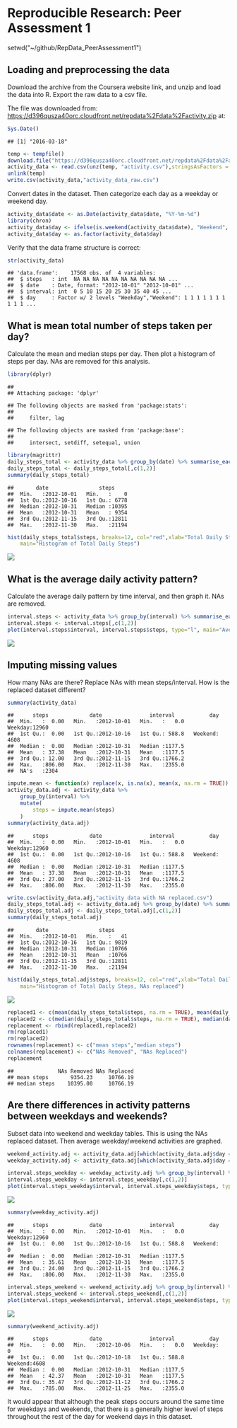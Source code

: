 # Reproducible Research: Peer Assessment 1

setwd("~/github/RepData_PeerAssessment1")

## Loading and preprocessing the data
Download the archive from the Coursera website link, and unzip and load the data into R.
Export the raw data to a csv file.

The file was downloaded from: https://d396qusza40orc.cloudfront.net/repdata%2Fdata%2Factivity.zip at:

```r
Sys.Date()
```

```
## [1] "2016-03-18"
```



```r
temp <- tempfile()
download.file("https://d396qusza40orc.cloudfront.net/repdata%2Fdata%2Factivity.zip",temp)
activity_data <- read.csv(unz(temp, "activity.csv"),stringsAsFactors = FALSE)
unlink(temp)
write.csv(activity_data,"activity_data_raw.csv")
```

Convert dates in the dataset.  Then categorize each day as a weekday or weekend day.


```r
activity_data$date <- as.Date(activity_data$date, "%Y-%m-%d")
library(chron)
activity_data$day <- ifelse(is.weekend(activity_data$date), "Weekend", "Weekday")
activity_data$day <- as.factor(activity_data$day)
```

Verify that the data frame structure is correct:

```r
str(activity_data)
```

```
## 'data.frame':	17568 obs. of  4 variables:
##  $ steps   : int  NA NA NA NA NA NA NA NA NA NA ...
##  $ date    : Date, format: "2012-10-01" "2012-10-01" ...
##  $ interval: int  0 5 10 15 20 25 30 35 40 45 ...
##  $ day     : Factor w/ 2 levels "Weekday","Weekend": 1 1 1 1 1 1 1 1 1 1 ...
```

## What is mean total number of steps taken per day?
Calculate the mean and median steps per day.  Then plot a histogram of steps per day. NAs are removed for this analysis.


```r
library(dplyr)
```

```
## 
## Attaching package: 'dplyr'
```

```
## The following objects are masked from 'package:stats':
## 
##     filter, lag
```

```
## The following objects are masked from 'package:base':
## 
##     intersect, setdiff, setequal, union
```

```r
library(magrittr)
daily_steps_total <- activity_data %>% group_by(date) %>% summarise_each(funs(sum(steps, na.rm = TRUE)))
daily_steps_total <- daily_steps_total[,c(1,2)]
summary(daily_steps_total)
```

```
##       date                steps      
##  Min.   :2012-10-01   Min.   :    0  
##  1st Qu.:2012-10-16   1st Qu.: 6778  
##  Median :2012-10-31   Median :10395  
##  Mean   :2012-10-31   Mean   : 9354  
##  3rd Qu.:2012-11-15   3rd Qu.:12811  
##  Max.   :2012-11-30   Max.   :21194
```

```r
hist(daily_steps_total$steps, breaks=12, col="red",xlab="Total Daily Steps", 
  	main="Histogram of Total Daily Steps")
```

![](PA1_template_files/figure-html/unnamed-chunk-5-1.png)

## What is the average daily activity pattern?
Calculate the average daily pattern by time interval, and then graph it.  NAs are removed.


```r
interval.steps <- activity_data %>% group_by(interval) %>% summarise_each(funs(mean(steps, na.rm = TRUE)))
interval.steps <- interval.steps[,c(1,2)]
plot(interval.steps$interval, interval.steps$steps, type="l", main="Average Daily Steps by 5 min interval", xlab = "5 min Interval (hours+mins)", ylab = "Mean Steps")
```

![](PA1_template_files/figure-html/unnamed-chunk-6-1.png)

## Imputing missing values
How many NAs are there?  Replace NAs with mean steps/interval.  How is the replaced dataset different?

```r
summary(activity_data)
```

```
##      steps             date               interval           day       
##  Min.   :  0.00   Min.   :2012-10-01   Min.   :   0.0   Weekday:12960  
##  1st Qu.:  0.00   1st Qu.:2012-10-16   1st Qu.: 588.8   Weekend: 4608  
##  Median :  0.00   Median :2012-10-31   Median :1177.5                  
##  Mean   : 37.38   Mean   :2012-10-31   Mean   :1177.5                  
##  3rd Qu.: 12.00   3rd Qu.:2012-11-15   3rd Qu.:1766.2                  
##  Max.   :806.00   Max.   :2012-11-30   Max.   :2355.0                  
##  NA's   :2304
```

```r
impute.mean <- function(x) replace(x, is.na(x), mean(x, na.rm = TRUE))
activity_data.adj <- activity_data %>%
    group_by(interval) %>%
    mutate(
        steps = impute.mean(steps)
    )
summary(activity_data.adj)
```

```
##      steps             date               interval           day       
##  Min.   :  0.00   Min.   :2012-10-01   Min.   :   0.0   Weekday:12960  
##  1st Qu.:  0.00   1st Qu.:2012-10-16   1st Qu.: 588.8   Weekend: 4608  
##  Median :  0.00   Median :2012-10-31   Median :1177.5                  
##  Mean   : 37.38   Mean   :2012-10-31   Mean   :1177.5                  
##  3rd Qu.: 27.00   3rd Qu.:2012-11-15   3rd Qu.:1766.2                  
##  Max.   :806.00   Max.   :2012-11-30   Max.   :2355.0
```

```r
write.csv(activity_data.adj,"activity data with NA replaced.csv")
daily_steps_total.adj <- activity_data.adj %>% group_by(date) %>% summarise_each(funs(sum(steps, na.rm = TRUE)))
daily_steps_total.adj <- daily_steps_total.adj[,c(1,2)]
summary(daily_steps_total.adj)
```

```
##       date                steps      
##  Min.   :2012-10-01   Min.   :   41  
##  1st Qu.:2012-10-16   1st Qu.: 9819  
##  Median :2012-10-31   Median :10766  
##  Mean   :2012-10-31   Mean   :10766  
##  3rd Qu.:2012-11-15   3rd Qu.:12811  
##  Max.   :2012-11-30   Max.   :21194
```

```r
hist(daily_steps_total.adj$steps, breaks=12, col="red",xlab="Total Daily Steps", 
  	main="Histogram of Total Daily Steps, NAs replaced")
```

![](PA1_template_files/figure-html/unnamed-chunk-7-1.png)

```r
replaced1 <- c(mean(daily_steps_total$steps, na.rm = TRUE), mean(daily_steps_total.adj$steps))
replaced2 <- c(median(daily_steps_total$steps, na.rm = TRUE), median(daily_steps_total.adj$steps, na.rm=TRUE))
replacement <- rbind(replaced1,replaced2)
rm(replaced1)
rm(replaced2)
rownames(replacement) <- c("mean steps","median steps")
colnames(replacement) <- c("NAs Removed", "NAs Replaced")
replacement
```

```
##              NAs Removed NAs Replaced
## mean steps       9354.23     10766.19
## median steps    10395.00     10766.19
```

## Are there differences in activity patterns between weekdays and weekends?
Subset data into weekend and weekday tables.  This is using the NAs replaced dataset.  Then average weekday/weekend activities are graphed.

```r
weekend_activity.adj <- activity_data.adj[which(activity_data.adj$day == "Weekend"),]
weekday_activity.adj <- activity_data.adj[which(activity_data.adj$day == "Weekday"),]

interval.steps_weekday <- weekday_activity.adj %>% group_by(interval) %>% summarise_each(funs(mean(steps, na.rm = TRUE)))
interval.steps_weekday <- interval.steps_weekday[,c(1,2)]
plot(interval.steps_weekday$interval, interval.steps_weekday$steps, type="l", main="Average Weekday Steps by 5 min interval", xlab = "5 min Interval (hours+mins)", ylab = "Mean Steps")
```

![](PA1_template_files/figure-html/unnamed-chunk-8-1.png)

```r
summary(weekday_activity.adj)
```

```
##      steps             date               interval           day       
##  Min.   :  0.00   Min.   :2012-10-01   Min.   :   0.0   Weekday:12960  
##  1st Qu.:  0.00   1st Qu.:2012-10-16   1st Qu.: 588.8   Weekend:    0  
##  Median :  0.00   Median :2012-10-31   Median :1177.5                  
##  Mean   : 35.61   Mean   :2012-10-31   Mean   :1177.5                  
##  3rd Qu.: 24.00   3rd Qu.:2012-11-15   3rd Qu.:1766.2                  
##  Max.   :806.00   Max.   :2012-11-30   Max.   :2355.0
```

```r
interval.steps_weekend <- weekend_activity.adj %>% group_by(interval) %>% summarise_each(funs(mean(steps, na.rm = TRUE)))
interval.steps_weekend <- interval.steps_weekend[,c(1,2)]
plot(interval.steps_weekend$interval, interval.steps_weekend$steps, type="l", main="Average Weekend Day Steps by 5 min interval", xlab = "5 min Interval (hours+mins)", ylab = "Mean Steps")
```

![](PA1_template_files/figure-html/unnamed-chunk-8-2.png)

```r
summary(weekend_activity.adj)
```

```
##      steps             date               interval           day      
##  Min.   :  0.00   Min.   :2012-10-06   Min.   :   0.0   Weekday:   0  
##  1st Qu.:  0.00   1st Qu.:2012-10-18   1st Qu.: 588.8   Weekend:4608  
##  Median :  0.00   Median :2012-10-31   Median :1177.5                 
##  Mean   : 42.37   Mean   :2012-10-31   Mean   :1177.5                 
##  3rd Qu.: 35.47   3rd Qu.:2012-11-12   3rd Qu.:1766.2                 
##  Max.   :785.00   Max.   :2012-11-25   Max.   :2355.0
```
It would appear that although the peak steps occurs around the same time for weekdays and weekends, that there is a generally higher level of steps throughout the rest of the day for weekend days in this dataset.
